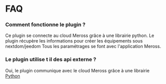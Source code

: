 # FAQ

### Comment fonctionne le plugin ?

Ce plugin se connecte au cloud Meross grâce à une librairie python. Le plugin récupère les informations pour créer les équipements sous nextdom/jeedom
Tous les paramétrages se font avec l'application Meross.

### Le plugin utilise t il des api externe ?

Oui, le plugin communique avec le cloud Meross grâce à une librairie [Python](https://github.com/albertogeniola/MerossIot)
